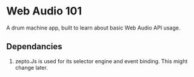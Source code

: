 # Web Audio 101

A drum machine app, built to learn about basic Web Audio API usage.

## Dependancies

1. zepto.Js is used for its selector engine and event binding. This might change later.
